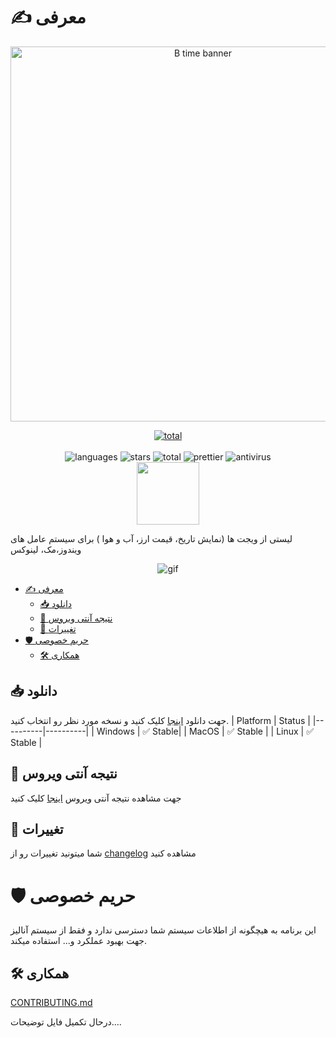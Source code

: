 # ✍ معرفی
<p align="center">
    <img src=".github/assets/banner.png" alt="B time banner" width="600">
</p>

<p align="center">
    <a href="https://discord.gg/p9TZzEV39e" target="_blank">
         <img src="https://discordapp.com/api/guilds/1088561568272367777/widget.png?style=banner2" alt="total" >
    </a>
    <br/>
<br/>
    <img src="https://img.shields.io/github/languages/top/sajjadmrx/btime-desktop" alt="languages" >
    <img src="https://img.shields.io/github/stars/sajjadmrx/btime-desktop" alt="stars">
    <img src="https://img.shields.io/github/downloads/sajjadmrx/btime-desktop/total.svg" alt="total" >
    <img src="https://img.shields.io/badge/code_style-prettier-ff69b4.svg?style=flat-square" alt="prettier" >
    <img src="https://img.shields.io/badge/antivirus-PASS-green" alt="antivirus" >
<br/>
<a href="https://daramet.com/sajjadmrx"  target="_blank"><img  width=100 src="https://github.com/user-attachments/assets/60f38bfe-1353-4518-8c96-d1b9cfdfc797" /></a>
</p>


لیستی از ویجت ها (نمایش تاریخ، قیمت ارز، آب و هوا ) برای سیستم عامل های ویندوز،مک، لینوکس

<p align="center">
    <img src="https://github.com/user-attachments/assets/c69ea776-1f40-489e-872e-1e38bdb6b0d9" alt="gif" >
</p>

- [✍ معرفی](#-معرفی)
  - [📥 دانلود](#-دانلود)
  - [🦠 نتیجه آنتی ویروس](#-نتیجه-آنتی-ویروس)
  - [📝 تغییرات](#-تغییرات)
- [🛡️ حریم خصوصی](#️-حریم-خصوصی)
  - [🛠 همکاری](#-همکاری)

## 📥 دانلود

جهت دانلود [اینجا](https://github.com/sajjadmrx/btime-desktop/releases) کلیک کنید و نسخه مورد نظر رو انتخاب کنید.
| Platform | Status |
|----------|----------|
| Windows | ✅ Stable|
| MacOS | ✅ Stable |
| Linux | ✅ Stable |

## 🦠 نتیجه آنتی ویروس

جهت مشاهده نتیجه آنتی ویروس [اینجا](https://www.virustotal.com/gui/file/e2206493bd724407c9a0d0617f42d0d9df0ee6f1feb4283e6d74371e1cf39aee?nocache=1) کلیک کنید

## 📝 تغییرات

شما میتونید تغییرات رو از [changelog](changelog.md) مشاهده کنید

# 🛡️ حریم خصوصی

این برنامه به هیچگونه از اطلاعات سیستم شما دسترسی ندارد و فقط از سیستم آنالیز جهت بهبود عملکرد و... استفاده میکند.

## 🛠 همکاری

[CONTRIBUTING.md](./CONTRIBUTING.md)

درحال تکمیل فایل توضیحات....
